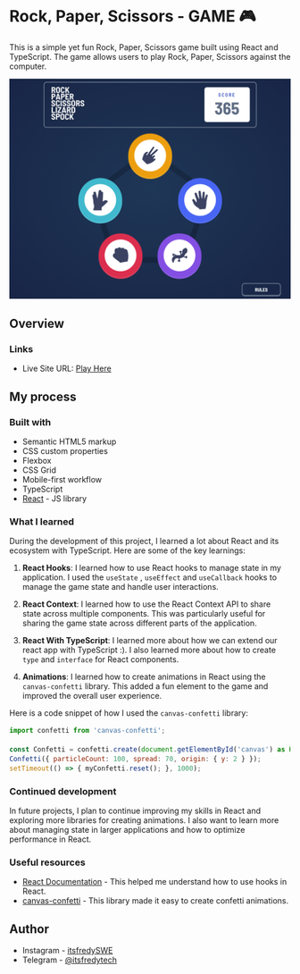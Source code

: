 # Rock, Paper, Scissors - GAME 🎮

This is a simple yet fun Rock, Paper, Scissors game built using React and TypeScript. 
The game allows users to play Rock, Paper, Scissors against the computer.

![](./preview-desktop.png)

## Overview

### Links

- Live Site URL: [Play Here](https://istfredy.github.io/rpsls)

## My process

### Built with

- Semantic HTML5 markup
- CSS custom properties
- Flexbox
- CSS Grid
- Mobile-first workflow
- TypeScript
- [React](https://reactjs.org/) - JS library

### What I learned

During the development of this project, 
I learned a lot about React and its ecosystem with TypeScript. 
Here are some of the key learnings:

1. **React Hooks**: I learned how to use React hooks to manage state in my application. 
I used the `useState` , `useEffect` and `useCallback` hooks to manage the game state and handle user interactions.

2. **React Context**: I learned how to use the React Context API to share state across multiple components. 
This was particularly useful for sharing the game state across different parts of the application.

3. **React With TypeScript**: I learned more about how we can extend our react app with TypeScript :). 
I also learned more about how to create `type` and `interface` for React components.

4. **Animations**: I learned how to create animations in React using the `canvas-confetti` library. This added a fun element to the game and improved the overall user experience.

Here is a code snippet of how I used the `canvas-confetti` library:

```js
import confetti from 'canvas-confetti';

const Confetti = confetti.create(document.getElementById('canvas') as HTMLCanvasElement, { useWorker: true });
Confetti({ particleCount: 100, spread: 70, origin: { y: 2 } });
setTimeout(() => { myConfetti.reset(); }, 1000);
```

### Continued development

In future projects, I plan to continue improving my skills in React and exploring more libraries for creating animations. 
I also want to learn more about managing state in larger applications and how to optimize performance in React.

### Useful resources

- [React Documentation](https://reactjs.org/docs/getting-started.html) - This helped me understand how to use hooks in React.
- [canvas-confetti](https://www.npmjs.com/package/canvas-confetti) - This library made it easy to create confetti animations.

## Author

- Instagram - [itsfredySWE](https://instagram.com/itsfredySWE)
- Telegram - [@itsfredytech](https://t.me/itsfredytech)
```
